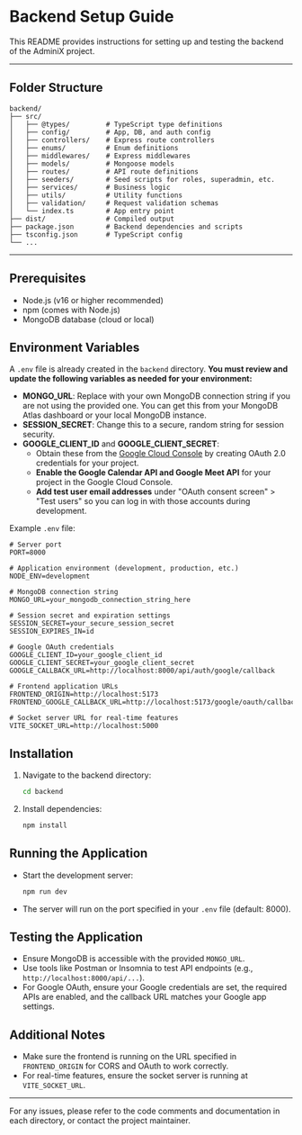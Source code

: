 # Backend Setup Guide

This README provides instructions for setting up and testing the backend of the AdminiX project.

---

## Folder Structure

```
backend/
├── src/
│   ├── @types/         # TypeScript type definitions
│   ├── config/         # App, DB, and auth config
│   ├── controllers/    # Express route controllers
│   ├── enums/          # Enum definitions
│   ├── middlewares/    # Express middlewares
│   ├── models/         # Mongoose models
│   ├── routes/         # API route definitions
│   ├── seeders/        # Seed scripts for roles, superadmin, etc.
│   ├── services/       # Business logic
│   ├── utils/          # Utility functions
│   ├── validation/     # Request validation schemas
│   └── index.ts        # App entry point
├── dist/               # Compiled output
├── package.json        # Backend dependencies and scripts
├── tsconfig.json       # TypeScript config
└── ...
```

---

## Prerequisites
- Node.js (v16 or higher recommended)
- npm (comes with Node.js)
- MongoDB database (cloud or local)

## Environment Variables
A `.env` file is already created in the `backend` directory. **You must review and update the following variables as needed for your environment:**

- **MONGO_URL**: Replace with your own MongoDB connection string if you are not using the provided one. You can get this from your MongoDB Atlas dashboard or your local MongoDB instance.
- **SESSION_SECRET**: Change this to a secure, random string for session security.
- **GOOGLE_CLIENT_ID** and **GOOGLE_CLIENT_SECRET**: 
  - Obtain these from the [Google Cloud Console](https://console.cloud.google.com/apis/credentials) by creating OAuth 2.0 credentials for your project.
  - **Enable the Google Calendar API and Google Meet API** for your project in the Google Cloud Console.
  - **Add test user email addresses** under "OAuth consent screen" > "Test users" so you can log in with those accounts during development.


Example `.env` file:

```env
# Server port
PORT=8000

# Application environment (development, production, etc.)
NODE_ENV=development

# MongoDB connection string
MONGO_URL=your_mongodb_connection_string_here

# Session secret and expiration settings
SESSION_SECRET=your_secure_session_secret
SESSION_EXPIRES_IN=id

# Google OAuth credentials
GOOGLE_CLIENT_ID=your_google_client_id
GOOGLE_CLIENT_SECRET=your_google_client_secret
GOOGLE_CALLBACK_URL=http://localhost:8000/api/auth/google/callback

# Frontend application URLs
FRONTEND_ORIGIN=http://localhost:5173
FRONTEND_GOOGLE_CALLBACK_URL=http://localhost:5173/google/oauth/callback

# Socket server URL for real-time features
VITE_SOCKET_URL=http://localhost:5000
```

## Installation
1. Navigate to the backend directory:
   ```sh
   cd backend
   ```
2. Install dependencies:
   ```sh
   npm install
   ```

## Running the Application
- Start the development server:
  ```sh
  npm run dev
  ```
- The server will run on the port specified in your `.env` file (default: 8000).

## Testing the Application
- Ensure MongoDB is accessible with the provided `MONGO_URL`.
- Use tools like Postman or Insomnia to test API endpoints (e.g., `http://localhost:8000/api/...`).
- For Google OAuth, ensure your Google credentials are set, the required APIs are enabled, and the callback URL matches your Google app settings.

## Additional Notes
- Make sure the frontend is running on the URL specified in `FRONTEND_ORIGIN` for CORS and OAuth to work correctly.
- For real-time features, ensure the socket server is running at `VITE_SOCKET_URL`.

---
For any issues, please refer to the code comments and documentation in each directory, or contact the project maintainer. 